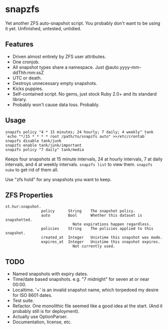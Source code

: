 snapzfs
=======

Yet another ZFS auto-snapshot script. You probably don't want to be using it yet.
Unfinished, untested, untidied.


Features
--------

 * Driven almost entirely by ZFS user attributes.
 * One cronjob.
 * All snapshot types share a namespace.  Just @auto.yyyy-mm-ddThh:mm:ssZ
 * UTC or death.
 * Destroys unnecessary empty snapshots.
 * Kicks puppies.
 * Self-contained script. No gems, just stock Ruby 2.0+ and its standard library.
 * Probably won't cause data loss.  Probably.


Usage
-----

    snapzfs policy "4 * 15 minutes; 24 hourly; 7 daily; 4 weekly" tank
    `echo "*/15 * * * * root /path/to/snapzfs auto" >>/etc/crontab`
    snapzfs disable tank/junk
    snapzfs enable tank/junk/important
    snapzfs policy "7 daily" tank/media

Keeps four snapshots at 15 minute intervals, 24 at hourly intervals, 7 at daily
intervals, and 4 at weekly intervals.  `snapzfs list` to view them. `snapzfs nuke`
to get rid of them all.

Use "zfs hold" for any snapshots you want to keep.


ZFS Properties
--------------

    st.hur:snapshot.
                    policy      String    The snapshot policy.
                    auto        Bool      Whether this dataset is snapshotted.
                                  Note expirations happen regardless.
                    policies    String    The policies applied to this snapshot.
                    created_at  Integer   Unixtime this snapshot was made.
                    expires_at  Integer   Unixtime this snapshot expires.
                                  Not currently used.


TODO
----

 * Named snapshots with expiry dates.
 * Time/date based snapshots.  e.g. "7 midnight" for seven at or near 00:00.
 * Localtime.  '+' is an invalid snapshot name, which torpedoed my desire for
   ISO 8601 dates.
 * Test suite.
 * Refactor.  One monolithic file seemed like a good idea at the start.
   (And it probably still is for deployment).
 * Actually use OptionParser.
 * Documentation, license, etc.

